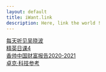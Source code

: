 ```yaml
---
layout: default
title: iWant.link
description: Here, link the world !
---
```


[每天听见吴晓波](listenWu)  
[精英日课4](jingying4)  
[香帅中国财富报告2020-2021](caifubaogao2020)  
[卓克·科技参考](kejicankao)
